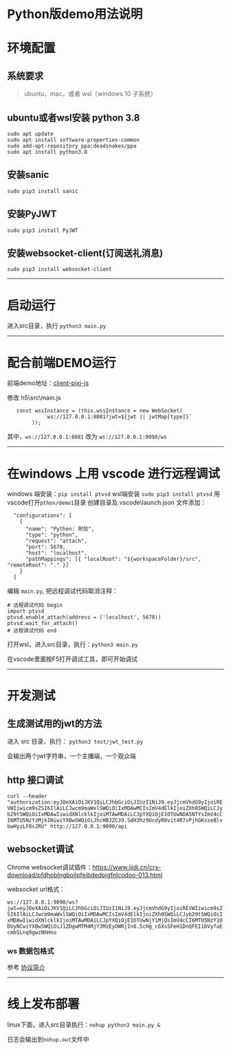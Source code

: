 # Python版demo用法说明

# 环境配置
## 系统要求
> ubuntu，mac，或者 wsl（windows 10 子系统）

## ubuntu或者wsl安装 python 3.8
```
sudo apt update
sudo apt install software-properties-common
sudo add-apt-repository ppa:deadsnakes/ppa
sudo apt install python3.8
```

## 安装sanic
`sudo pip3 install sanic`

## 安装PyJWT
`sudo pip3 install PyJWT`

## 安装websocket-client(订阅送礼消息)
`sudo pip3 install websocket-client`

---
# 启动运行
进入src目录，执行
`python3 main.py`

---

# 配合前端DEMO运行

前端demo地址：[client-pixi-js](https://github.com/huya-ext/miniapp/tree/master/examples/game-common-demo-a/client-pixi-js)

修改 h5\src\main.js
```
   const wssInstance = (this.wssInstance = new WebSocket(
            `ws://127.0.0.1:8081?jwt=${jwt || jwtMap[type]}`
        ));
```
其中，`ws://127.0.0.1:8081` 改为 `ws://127.0.0.1:9090/ws`

---

# 在windows 上用 vscode 进行远程调试
windows 端安装：`pip install ptvsd`
wsl端安装 `sudo pip3 install ptvsd`
用vscode打开`pthon/demo1`目录
创建目录及.vscode\launch.json 文件添加：

```
  "configurations": [
    {
      "name": "Python: 附加",
      "type": "python",
      "request": "attach",
      "port": 5678,
      "host": "localhost",
      "pathMappings": [{ "localRoot": "${workspaceFolder}/src", "remoteRoot": "." }]
    }
  ]

```
编辑 `main.py`, 把远程调试代码取消注释：
```
# 远程调试代码 begin
import ptvsd
ptvsd.enable_attach(address = ('localhost', 5678))
ptvsd.wait_for_attach()
# 远程调试代码 end
```

打开wsl，进入src目录，执行：`python3 main.py`

在vscode里面按F5打开调试工具，即可开始调试

---

# 开发测试
## 生成测试用的jwt的方法
进入 src 目录，执行：
`python3 test/jwt_test.py`

会输出两个jwt字符串，一个主播端，一个观众端

## http 接口调试

`curl --header "authorization:eyJ0eXAiOiJKV1QiLCJhbGciOiJIUzI1NiJ9.eyJjcmVhdG9yIjoiREVWIiwicm9sZSI6IlAiLCJwcm9maWxlSWQiOiIxMDAwMCIsImV4dElkIjoiZXh0SWQiLCJyb29tSWQiOiIxMDAwIiwidXNlcklkIjoiMTAwMDAiLCJpYXQiOjE1OTUwNDA5NTYsImV4cCI6MTU5NzYzMjk1NiwiYXBwSWQiOiJhcHBJZCJ9.SdH3hz9UcdyR0vit4R7vPjhGKsseBlvbwHyzLF8s2RU" http://127.0.0.1:9090/api`

## websocket调试
Chrome websocket调试插件：https://www.ijidi.cn/crx-download/pfdhoblngboilpfeibdedpjgfnlcodoo-013.html

websocket url格式：

`ws://127.0.0.1:9090/ws?jwt=eyJ0eXAiOiJKV1QiLCJhbGciOiJIUzI1NiJ9.eyJjcmVhdG9yIjoiREVWIiwicm9sZSI6IlAiLCJwcm9maWxlSWQiOiIxMDAwMCIsImV4dElkIjoiZXh0SWQiLCJyb29tSWQiOiIxMDAwIiwidXNlcklkIjoiMTAwMDAiLCJpYXQiOjE1OTUwNjY1MjQsImV4cCI6MTU5NzY1ODUyNCwiYXBwSWQiOiJ1ZDgwMTM4MjY3MzEyOWRjIn0.ScHg_c6Xs5FeH1DnQFEI1bVyfaEcmb5Lnq9gwzNhHno`


### ws 数据包格式
参考 [协议简介](https://github.com/huya-ext/miniapp/tree/master/examples/game-common-demo-a/server-java#%E5%8D%8F%E8%AE%AE%E7%AE%80%E4%BB%8B)

---

# 线上发布部署

linux下面，进入src目录执行：`nohup python3 main.py &`

日志会输出到`nohup.out`文件中